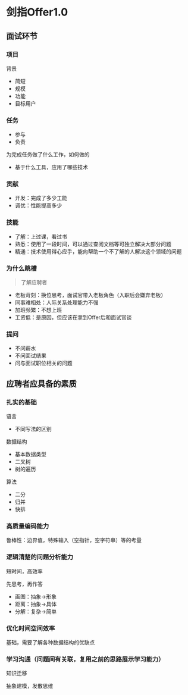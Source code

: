 # 剑指Offer1.0

## 面试环节

### 项目

背景

- 简短
- 规模
- 功能
- 目标用户

### 任务

- 参与
- 负责

为完成任务做了什么工作，如何做的

- 基于什么工具，应用了哪些技术

### 贡献

- 开发：完成了多少工能
- 调优：性能提高多少

### 技能

- 了解：上过课，看过书
- 熟悉：使用了一段时间，可以通过查阅文档等可独立解决大部分问题
- 精通：技术使用得心应手，能向帮助一个不了解的人解决这个领域的问题

### 为什么跳槽

> 了解应聘者

- 老板苛刻：换位思考，面试官带入老板角色（入职后会嫌弃老板）
- 同事难相处：人际关系处理能力不强
- 加班频繁：不想上班
- 工资低：是原因，但应该在拿到Offer后和面试官谈

### 提问

- 不问薪水
- 不问面试结果
- 问与面试职位相关的问题

## 应聘者应具备的素质

### 扎实的基础

语言

- 不同写法的区别

数据结构

- 基本数据类型
- 二叉树
- 树的遍历

算法

- 二分
- 归并
- 快排

### 高质量编码能力

鲁棒性：边界值，特殊输入（空指针，空字符串）等的考量

### 逻辑清楚的问题分析能力

短时间，高效率

先思考，再作答

- 画图：抽象->形象
- 距离：抽象->具体
- 分解：复杂->简单

### 优化时间空间效率

基础，需要了解各种数据结构的优缺点

### 学习沟通（问题间有关联，复用之前的思路展示学习能力）

知识迁移

抽象建模，发散思维

